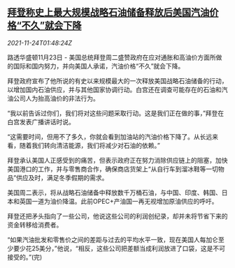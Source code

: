 <!--1637719262000-->
[拜登称史上最大规模战略石油储备释放后美国汽油价格“不久”就会下降](https://cn.reuters.com/article/biden-impact-petrol-oil-reserve-1123-idCNKBS2I903X)
------

<div><i>2021-11-24T01:48:24Z</i></div><p>路透华盛顿11月23日 - 美国总统拜登周二盛赞政府在应对通胀和高油价方面所做的国际和国内努力，并向美国人承诺，汽油价格“不久”就会下降。</p><p>拜登政府宣布了他所说的有史以来规模最大的一次释放美国战略石油储备的行动，以增加国内石油供应，并与其他国家协调行动。白宫还在调查可能存在的石油和汽油公司人为抬高油价的非法行为。</p><p>“我以前告诉过你们，我们将对这些问题采取行动。这是我们正在做的事，”拜登在白宫发表广播讲话时说。</p><p>“这需要时间，但用不了多久，你就会看到加油站的汽油价格下降了。从长远来看，随着我们转向清洁能源，我们将减少对石油的依赖。”</p><p>拜登承认美国人正感受到的痛苦，但表示政府正在努力消除供应链上的阻塞，加快美国港口的工作，并与零售商合作，确保商店货架上“从自行车到溜冰鞋等一切物品”供应及时，满足冬季假期的需求。</p><p>美国周二表示，将从战略石油储备中释放数千万桶石油，与中国、印度、韩国、日本和英国一道为油价降温。此前OPEC+产油国一再无视增加原油供应的呼吁。</p><p>拜登还把矛头指向了一些公司，他说这些公司的利润创纪录，却并未将节省下来的资金转移给消费者。</p><p>“如果汽油批发和零售价之间的差距与过去的平均水平一致，现在美国人每加仑至少要少花25美分，”他说，“相反，这些公司把差额当成利润放进了口袋，这是不可接受的。”(完)</p>
